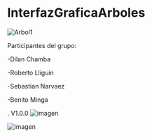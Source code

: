 # InterfazGraficaArboles
![Arbol1](https://github.com/manuelminga/InterfazGraficaArboles/assets/166522911/dbe3f0a1-3313-4376-8133-689864ec6529)

Participantes del grupo:

-Dilan Chamba

-Roberto Lliguin

-Sebastian Narvaez

-Benito Minga

.
V1.0.0
![imagen](https://github.com/manuelminga/InterfazGraficaArboles/assets/166523151/654691a8-31d9-4130-a23a-65a7f800aacf)

![imagen](https://github.com/manuelminga/InterfazGraficaArboles/assets/166523151/06cb3088-23e5-40c8-9865-346ffc8f079d)
